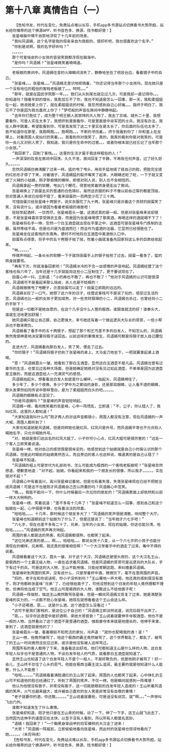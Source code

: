 # 第十八章 真情告白（一）
        【告知书友，时代在变化，免费站点难以长存，手机app多书源站点切换看书大势所趋，站长给你推荐的这个换源APP，听书音色多、换源、找书都好使！】
       张星峰脑中情不自禁地浮现了十几年前的场景。
       “我叫风语嫣，这个名字是我的母亲亲自为我取的，很好听吧，我也很喜欢这个名字。”
       “你到是说啊，我的名字好听吗？”
       。。。。。。
       那个可爱俏皮的小女孩的音容笑貌都浮现在脑海中。
       “是你吗？风语嫣？”张星峰微笑着喃喃道。
       ————————————————————————
       老板娘的房间中。风语嫣往昔的火辣瞬间消失了，静静地坐在了梳妆台边，看着镜子中的自己。
       “张星峰。。。张星峰。。。”风语嫣无意识地呢喃着，“你还记得当年那个小女孩吗，现在她只是一个没有地位的粗俗的客栈老板娘了。。。呵呵。。。”
       “那年，就是在国武学院那一年。。。我们从头到尾也就见过几次，可是我却一直记得你。。。你知道吗？随着年龄的增长，我愈加忘不了你，我也不知道是怎么一回事，那一天，我和柔姐姐在一起，她说她爱上你了，就在柔姐姐说的时候，我忽然感到自己心好痛。。。我终于明白了，我忘不了你是因为我也喜欢上你了！”梦呓般的声音在房间中静静响起。
       “去年你打胜仗了，成为整个明王朝人民崇拜的大人物了，我去了京城，城外二十里，我想要看你，可是人实在太多了，我想挤到里面看你，可是里面是中央军团的士兵，我没有办法，我在人群中跳着，希望能看到你，可是我发现了这二十里实在是太长了，你后面的队伍也太多了，我不知道你在那里，我跑啊跑。。。跑啊跑。。。不断的寻找着。。终于我看到你了！你和皇上在龙撵上，对着周围人民灿烂的笑着。。。我看到你对我笑了，真的，我真的看到你是对我笑的，可是你一会儿又对别人笑了，我知道，我只是你生命中的过客。。。或者你根本就已经忘记了当年那个小女孩。”
       “我回家了，回到了客栈。。。这里的生活才属于我这样粗俗的人！”
       一声深深的叹息在房间中回荡，久久不息，房间回复了平静，不再有任何声音，过了好久好久。。。。。。
       忽然风语嫣仿佛清醒了过来一样。猛的甩了甩头，用双手猛地搓了搓自己的脸，把脸完全搓的红彤彤才停了下来，对着镜子，风语嫣猛的裂开嘴笑了起来，大眼睛还眨了眨，一下子就又变成了火辣的小姑娘，刚才那痴情的模样，即使对别人说，别人也不会相信的。
       风语嫣拿起一旁的软鞭，甩出几个鞭花，得意地笑着转身便走出了房间。
       张星峰换上了田蛋去买的普通的白色锦衫，虽然这衣服的料子不像以前自己穿的都是顶级，但对普通人来说已经很不错了，看来田蛋的一百两至少花了三十两。
       可惜田蛋只给张星峰十两银子，说买衣服花了九十两，张星峰只是对着这个贪财的田蛋笑了笑，没有说什么，或许是因为看着老板娘的缘故吧！
       轻轻举起酒杯，一饮而尽，张星峰眉头一皱，这酒还真的是一般，但是对张星峰来说却很差，不是张星峰喜欢享受锦衣玉食，而是因为张星峰喝惯了那美酒，再喝这样的酒就喝不下了！
       张星峰将右手一伸，忽然一个白玉酒壶就出现在手掌之中，这酒壶可是张星峰专门炼制的法器，虽然等级不高，但是也只是为盛酒而已！而且作为盛酒的法器，它显然已经很胜任了。
       张星峰坐在这客栈的东南角，便时不时地将白玉酒壶中美酒倒入口中。
       田蛋有点得意，将手中的五十两银子抛了抛，吹着小曲就准备先回家将这么多的巨款给收起来。
       “咻。。。。。。”
       呼啸声响起，一条长长的软鞭一下子就将田蛋手上的银子给抢了过去。田蛋一看急了，猛的转身就要骂。
       “再有下次，你就准备回家吧！”风语嫣冰冷的不含一丝感情的声音响起。风语嫣经营了这个客栈也有六年了，当年还是十几岁就能将这些小二压制住了，更不要说现在了。
       田蛋心中一抖，立即道：“小的再也不敢了，再也不敢了！”他对于风语嫣的认识可是很深的，风语嫣可不是看起来那么俏皮，杀人也是不眨眼的！
       风语嫣微微甩了甩鞭子，示意田蛋可以走了！田蛋立即跑的远远的。
       风语嫣长叹了一口气，她想了这六年的日子，经营这客栈可不是说了玩的，感受过生活的苦，风语嫣也比一般的女孩子更加成熟，对一些贪财狠辣的小二，风语嫣也杀过，也曾经将小二的手斩下！
       但是这一切都不是她自愿的，在这个几乎没什么人管的极西，谁狠谁就活的好！谁拳头大，谁就生活地更加舒服！
       她风语嫣只能让自己狠，自己更强大，幸亏她还有着一个做巡逻兵大队长的哥哥，一些小帮派也不敢来欺负。
       风语嫣看了看手中的五十两银子，想起了那个和乞丐差不多的白发人，不知怎么的，风语嫣竟然鬼使神差地决定要将银子送回去。以前这样的事情发生，风语嫣可都是将银子放入自己腰包的。
       走进大厅，风语嫣看向那白发人，笑了笑，便走了过去。
       “你的银子！”风语嫣将银子扔到了张星峰的桌上，大马金刀地坐下，一把就要拿起桌上酒喝。
       “恩！”风语嫣眉头一皱，她看到了那白玉酒壶，显然这白玉酒壶不是凡品，风语嫣也曾有过豪华的生活，也曾见过各种大场面，但是她确定她绝对没有见过如此酒壶，不单单是因为这酒壶是玉做的，而是这酒壶给人一充满灵气的感觉。
       风语嫣抬起头，想看看这白发人到底是什么模样，一抬起头，风语嫣楞住了。
       多少年了，多少个夜晚，多少个梦中为之萦绕的身影，还是那双眼睛，让人看不透的眼睛，那头发果然如同传说中那样雪白，是为了柔姐姐而白头的吧。。。。。。
       风语嫣的眼睛有点湿润了。
       “你是风语嫣吗？”张星峰的声音轻轻响起。
       风语嫣一楞，看向微笑着的张星峰，心中一阵慌乱，立即道：“不，公子，你认错人了，我叫红凤，这里的人都知道！”
       “大家知道我叫什么吗”刚才两人的对话声音都很小，周围人都没有注意，现在风语嫣的一声大喊，周围人都听到了！
       大家也知道她是风语嫣，但是同样她也是红凤，红凤只是外号，而风语嫣平常也不允许别人喊她名字，只允许喊她外号。
       “对，她就是我们这出名的红凤大姐了。小子你可小心点，红凤大姐可是很厉害的！”远处一个客人立即笑着说道。
       张星峰一楞，他对自己的感觉很是很肯定的，他感觉到这个姑娘就是自己小时侯认识的那个风语嫣，但是此时眼前的姑娘竟然否认，而且旁边的客人也这样说，难道真的是自己认错了？
       张星峰不知道。
       “风语嫣的祖上可是世代为礼部尚书，怎么可能成为极西的一个客栈老板娘呢？”张星峰忽然想道，便歉意地道：“对不起，姑娘，你看起来和我的一个朋友长的很像，所以我才。。。。。。实在很对不起！”
       风语嫣心中有着高兴，高兴张星峰记着他，但是也有着失落，失落张星峰现在已经不把她当成风语嫣！可是这不也是刚才风语嫣自己否认所要的吗？风语嫣心中苦笑。
       “哦。。。我能不能问一下，你什么时候最后一次见你的朋友的！”风语嫣表面上却依然和以前一样大大咧咧的。
       张星峰一楞，笑着说道：“差不多有十几年了！”张星峰不知道怎么一回事，感到自己和这个姑娘在一起，心中很是平静，也有着淡淡的欣喜。
       “哈哈哈。。。。十几年，那时候这个朋友多大了！”风语嫣的笑声很是清脆，响彻整个大厅。
       张星峰也知道眼前这个姑娘为了什么了，但是还是说了：“当年她才六七岁吧！”
       “六七岁，现在也差不多有二十了，兄弟，当年的小女孩，现在的姑娘，你这也能分清，哈哈哈。。。。。。”风语嫣的笑声再次响起。
       周围的客人都是这的熟客，和风语嫣都很熟，也都笑了起来。
       “这位兄弟还真的是。。。啊。。。哈哈哈。。。都说女孩十八变，从一个六七岁的小孩子也能分清现在的模样，兄弟啊，我还真的很难相信啊！”一个大汉举着手中的酒走了过来，嘴中不停的说着。
       风语嫣看着这个大汉，眉头一皱，对于这个大汉，风语嫣还是很头疼的，这个大汉名王山，是极西的一个土霸王级人物，一直在追求着风语嫣，但是风语嫣的哥哥可是巡逻兵的大队长，手下有过千的兵，可是这的大人物，王山不能用强，只能经常朝这跑，来纠缠着风语嫣。
       张星峰听到周围的笑声，没有说什么，只是举着杯中酒，微微饮下，毫不在意周围的声音。
       “妈的，老子在和你说话呢，你小子没听到吗？”王山蓦地一声大喝，他还真的感到很没有面子，刚才他都称张星峰‘兄弟’了，已经很给面子了，可他没想到这个白发的年轻人竟然理都不理他，仿佛将他当成了空气。他王山可是极西的大人物，谁敢这么不给他面子呢！
       风语嫣一阵恼怒，恼这王山竟然敢骂张星峰，但是一瞬间风语嫣又恢复了过来，她是清楚张星峰的实力的，一点都不担心张星峰，她现在就想看看这个王山会这么样。
       “小子还喝酒，恩。。。这是什么酒，这个酒壶怎么没看过！”
       “这可不是我们客栈的，是这位公子自己的！”风语嫣立即淡然说道，说完后就不出声了。
       “恩。。。似乎你这酒壶中是好酒啊，来给大哥尝尝！”王山说着就要伸手夺取酒壶，他也不是一般的人物，当然看出了这个酒壶不是普通的酒壶，强取豪夺本来就是他擅长的，他伸手来拿，拿到了，这酒壶就是他的了！
       张星峰眉头一皱，看着眼前不知死活的家伙，冷声道：“就你也配喝我的酒！滚！”
       王山一楞，他竟然被骂了，他这个极西的霸王竟然被骂了，这个世界都乱了，都乱了，被骂了的王山一时间竟然没反应过来，或许是他没有被人这样骂过。
       周围所有的客人都停了下来，准备看这出好戏，他们可都知道王山是什么样的人物，这白发年轻人似乎也不是普通的人物，不谈白发年轻人的气质，就看那白玉酒壶就知道了。
       显然王山也知道了这个白发年轻人不是个一般人，不是好欺负的，但是他刚才被骂了！好一会儿，王山终于忍住了心头的恶气，他能在极西当霸王这么滋润，最主要的就是他知道什么人能惹，什么人不能惹！
       “哈哈。。。。。。”风语嫣看着满脸通红的王山笑了起来。周围的人也都笑了起来，心中挣扎的王山可不知道他的脸已经通红了。听到了周围的笑声，不仅一楞，但是瞬间就感到一阵难堪！
       他认为他很没有面子，非常没有面子，这一切就是眼前的白发年轻人造成的！王山听着风语嫣的笑声，火气也越来越大，或许被自己喜欢的女人笑是非常没有自尊的事情！
       “老子就要你的酒，你还敢。。。。。。”王山说着就要抢，可是话没有说完，就“啊。。。”一声惨叫飞出门外。
       谁都不知道发生了什么事情。
       张星峰却知道，刚才他只是在王山来的时候，动了一下，伸了一下手，这王山就飞出去了，当然因为这伸手的速度实在太快，以至于没有人看到，所以所有人都莫名其妙。
       “语嫣！我回来了！”一个黝黑身穿战甲的将军模样的大汉走了进来！
       “大哥！”风语嫣一阵尴尬，立即偷偷地看向张星峰，而此时的张星峰也惊讶地看向了她。。。。。。（未完待续）
       【告知书友，时代在变化，免费站点难以长存，手机app多书源站点切换看书大势所趋，站长给你推荐的这个换源APP，听书音色多、换源、找书都好使！】